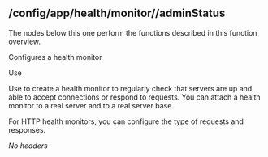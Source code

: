 ## /config/app/health/monitor/<name>/adminStatus

The nodes below this one perform the functions described in this function
overview.

Configures a health monitor

Use

Use to create a health monitor to regularly check that servers are up and able
to accept connections or respond to requests. You can attach a health monitor
to a real server and to a real server base.

For HTTP health monitors, you can configure the type of requests and
responses.

_No headers_

